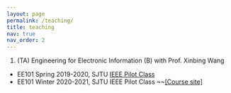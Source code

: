 ```yaml
---
layout: page
permalink: /teaching/
title: teaching
nav: true
nav_order: 2
---
```


1. (TA) Engineering for Electronic Information (B) with Prof. Xinbing Wang
-  EE101 Spring 2019-2020, SJTU [IEEE Pilot Class](https://english.seiee.sjtu.edu.cn/english/info/8338.htm)
-  EE101 Winter 2020-2021, SJTU IEEE Pilot Class
~~[[Course site]](https://www.cs.sjtu.edu.cn/~wang-xb/ieei/index.html)